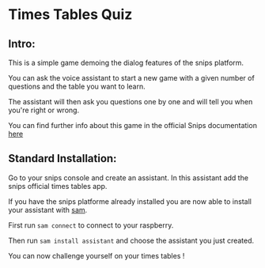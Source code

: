 # Times Tables Quiz

## Intro:

This is a simple game demoing the dialog features of the snips platform.

You can ask the voice assistant to start a new game with a given number of questions and the table you want to learn.

The assistant will then ask you questions one by one and will tell you when you're right or wrong.

You can find further info about this game in the official Snips documentation [here](https://docs.snips.ai/articles/platform/multi-turn-dialog)

## Standard Installation:

Go to your snips console and create an assistant. In this assistant add the snips official times tables app.

If you have the snips platforme already installed you are now able to install your assistant with [sam](https://snips.gitbook.io/getting-started/installation).

First run `sam connect` to connect to your raspberry.

Then run `sam install assistant` and choose the assistant you just created.

You can now challenge yourself on your times tables !

